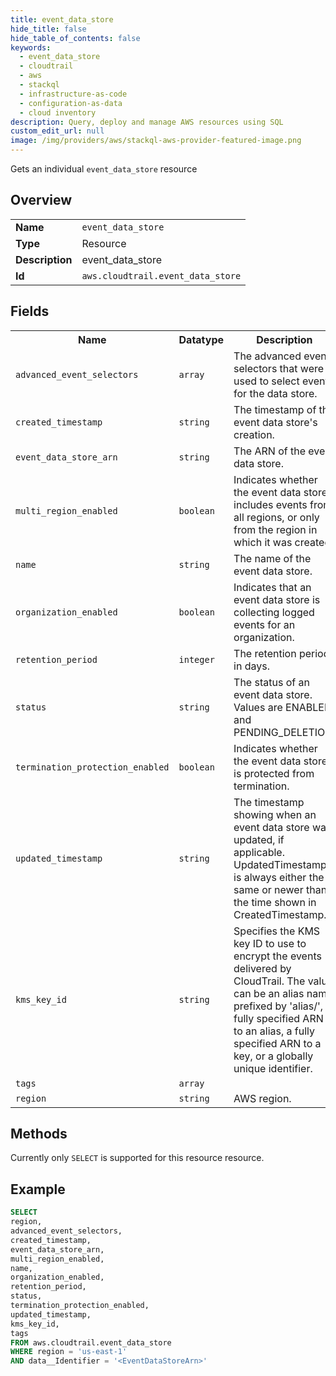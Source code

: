 ```yaml
---
title: event_data_store
hide_title: false
hide_table_of_contents: false
keywords:
  - event_data_store
  - cloudtrail
  - aws
  - stackql
  - infrastructure-as-code
  - configuration-as-data
  - cloud inventory
description: Query, deploy and manage AWS resources using SQL
custom_edit_url: null
image: /img/providers/aws/stackql-aws-provider-featured-image.png
---
```

Gets an individual <code>event_data_store</code> resource

## Overview
<table><tbody>
<tr><td><b>Name</b></td><td><code>event_data_store</code></td></tr>
<tr><td><b>Type</b></td><td>Resource</td></tr>
<tr><td><b>Description</b></td><td>event_data_store</td></tr>
<tr><td><b>Id</b></td><td><code>aws.cloudtrail.event_data_store</code></td></tr>
</tbody></table>

## Fields
<table><tbody>
<tr><th>Name</th><th>Datatype</th><th>Description</th></tr>
<tr><td><code>advanced_event_selectors</code></td><td><code>array</code></td><td>The advanced event selectors that were used to select events for the data store.</td></tr>
<tr><td><code>created_timestamp</code></td><td><code>string</code></td><td>The timestamp of the event data store's creation.</td></tr>
<tr><td><code>event_data_store_arn</code></td><td><code>string</code></td><td>The ARN of the event data store.</td></tr>
<tr><td><code>multi_region_enabled</code></td><td><code>boolean</code></td><td>Indicates whether the event data store includes events from all regions, or only from the region in which it was created.</td></tr>
<tr><td><code>name</code></td><td><code>string</code></td><td>The name of the event data store.</td></tr>
<tr><td><code>organization_enabled</code></td><td><code>boolean</code></td><td>Indicates that an event data store is collecting logged events for an organization.</td></tr>
<tr><td><code>retention_period</code></td><td><code>integer</code></td><td>The retention period, in days.</td></tr>
<tr><td><code>status</code></td><td><code>string</code></td><td>The status of an event data store. Values are ENABLED and PENDING_DELETION.</td></tr>
<tr><td><code>termination_protection_enabled</code></td><td><code>boolean</code></td><td>Indicates whether the event data store is protected from termination.</td></tr>
<tr><td><code>updated_timestamp</code></td><td><code>string</code></td><td>The timestamp showing when an event data store was updated, if applicable. UpdatedTimestamp is always either the same or newer than the time shown in CreatedTimestamp.</td></tr>
<tr><td><code>kms_key_id</code></td><td><code>string</code></td><td>Specifies the KMS key ID to use to encrypt the events delivered by CloudTrail. The value can be an alias name prefixed by 'alias&#x2F;', a fully specified ARN to an alias, a fully specified ARN to a key, or a globally unique identifier.</td></tr>
<tr><td><code>tags</code></td><td><code>array</code></td><td></td></tr>
<tr><td><code>region</code></td><td><code>string</code></td><td>AWS region.</td></tr>

</tbody></table>

## Methods
Currently only <code>SELECT</code> is supported for this resource resource.

## Example
```sql
SELECT
region,
advanced_event_selectors,
created_timestamp,
event_data_store_arn,
multi_region_enabled,
name,
organization_enabled,
retention_period,
status,
termination_protection_enabled,
updated_timestamp,
kms_key_id,
tags
FROM aws.cloudtrail.event_data_store
WHERE region = 'us-east-1'
AND data__Identifier = '<EventDataStoreArn>'
```

